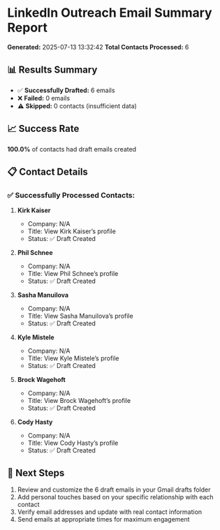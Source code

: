 # LinkedIn Outreach Email Summary Report

**Generated:** 2025-07-13 13:32:42
**Total Contacts Processed:** 6

## 📊 Results Summary

- ✅ **Successfully Drafted:** 6 emails
- ❌ **Failed:** 0 emails  
- ⚠️ **Skipped:** 0 contacts (insufficient data)

## 📈 Success Rate

**100.0%** of contacts had draft emails created

## 📋 Contact Details

### ✅ Successfully Processed Contacts:

1. **Kirk Kaiser**
   - Company: N/A
   - Title: View Kirk Kaiser’s profile
   - Status: ✅ Draft Created

2. **Phil Schnee**
   - Company: N/A
   - Title: View Phil Schnee’s profile
   - Status: ✅ Draft Created

3. **Sasha Manuilova**
   - Company: N/A
   - Title: View Sasha Manuilova’s profile
   - Status: ✅ Draft Created

4. **Kyle Mistele**
   - Company: N/A
   - Title: View Kyle Mistele’s profile
   - Status: ✅ Draft Created

5. **Brock Wagehoft**
   - Company: N/A
   - Title: View Brock Wagehoft’s profile
   - Status: ✅ Draft Created

6. **Cody Hasty**
   - Company: N/A
   - Title: View Cody Hasty’s profile
   - Status: ✅ Draft Created

## 📧 Next Steps

1. Review and customize the 6 draft emails in your Gmail drafts folder
2. Add personal touches based on your specific relationship with each contact
3. Verify email addresses and update with real contact information
4. Send emails at appropriate times for maximum engagement
